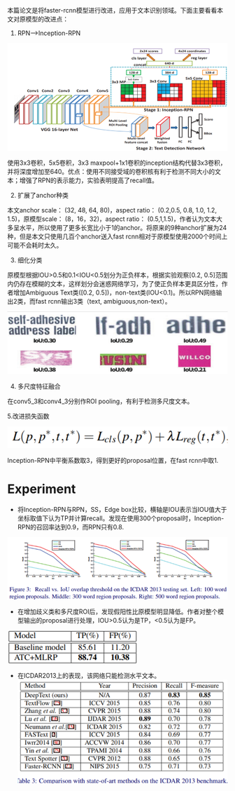 本篇论文是将faster-rcnn模型进行改进，应用于文本识别领域。下面主要看看本文对原模型的改进点：

1. RPN-->Inception-RPN

![network architecture](_images/deeptext-1.PNG)

使用3x3卷积，5x5卷积，3x3 maxpool+1x1卷积的inception结构代替3x3卷积，并将深度增加至640。优点：使用不同接受域的卷积核有利于检测不同大小的文本；增强了RPN的表示能力，实验表明提高了recall值。

2. 扩展了anchor种类

本文anchor scale： (32, 48, 64, 80)，aspect ratio： (0.2,0.5, 0.8, 1.0, 1.2, 1.5)，原模型scale： (8，16，32)，aspect ratio： (0.5,1,1.5)，作者认为文本大多呈水平，所以使用了更多长宽比小于1的anchor。将原来的9种anchor扩展为24种，但是本文只使用几百个anchor送入fast rcnn相对于原模型使用2000个时间上可能不会耗时太久。

3. 细化分类

原模型根据IOU>0.5和0.1<IOU<0.5划分为正负样本，根据实验观察[0.2, 0.5]范围内仍存在模糊的文本，这样划分会迷惑网络学习，为了使正负样本更具区分性，作者增加Ambiguous Text类([0.2, 0.5])，non-text类(IOU<0.1)。所以RPN网络输出2类，而fast rcnn输出3类（text, ambiguous,non-text）。

![network architecture](_images/deeptext-2.PNG)

4. 多尺度特征融合

在conv5_3和conv4_3分别作ROI pooling，有利于检测多尺度文本。

5.改进损失函数

![network architecture](_images/deeptext-3.PNG)

Inception-RPN中平衡系数取3，得到更好的proposal位置，在fast rcnn中取1.

# Experiment

* 将Inception-RPN与RPN，SS，Edge box比较，横轴是IOU表示当IOU值大于坐标取值下认为TP并计算recall。发现在使用300个proposal时，Inception-RPN的召回率达到0.9，而RPN只有0.8.

![](_images/deeptext-4.PNG)

* 在增加歧义类和多尺度ROI后，发现假阳性比原模型明显降低。作者对整个模型输出的proposal进行处理，IOU>0.5认为是TP，<0.5认为是FP。

![](_images/deeptext-5.PNG)

* 在ICDAR2013上的表现，该网络只能检测水平文本。
![](_images/deeptext-6.PNG)
